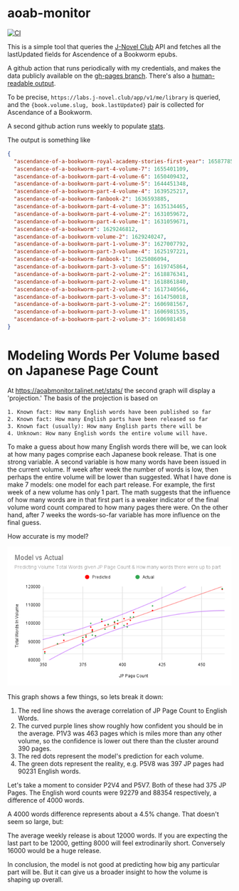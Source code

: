 aoab-monitor
============
[![CI](https://github.com/talisein/aoab-monitor/actions/workflows/main.yml/badge.svg)](https://github.com/talisein/aoab-monitor/actions/workflows/main.yml)

This is a simple tool that queries the [J-Novel Club](https://j-novel.club) API
and fetches all the lastUpdated fields for Ascendence of a Bookworm epubs.

A github action that runs periodically with my credentials, and makes the data
publicly available on the [gh-pages
branch](https://aoabmonitor.talinet.net/updates.json). There's also a
[human-readable output](https://aoabmonitor.talinet.net/).

To be precise, `https://labs.j-novel.club/app/v1/me/library` is queried, and the
`{book.volume.slug, book.lastUpdated}` pair is collected for Ascendance of a
Bookworm.

A second github action runs weekly to populate [stats](https://aoabmonitor.talinet.net/stats).

The output is something like
```json
{
  "ascendance-of-a-bookworm-royal-academy-stories-first-year": 1658778570,
  "ascendance-of-a-bookworm-part-4-volume-7": 1655401109,
  "ascendance-of-a-bookworm-part-4-volume-6": 1650409432,
  "ascendance-of-a-bookworm-part-4-volume-5": 1644451348,
  "ascendance-of-a-bookworm-part-4-volume-4": 1639525217,
  "ascendance-of-a-bookworm-fanbook-2": 1636593885,
  "ascendance-of-a-bookworm-part-4-volume-3": 1635134465,
  "ascendance-of-a-bookworm-part-4-volume-2": 1631059672,
  "ascendance-of-a-bookworm-part-4-volume-1": 1631059671,
  "ascendance-of-a-bookworm": 1629246812,
  "ascendance-of-a-bookworm-volume-2": 1629240247,
  "ascendance-of-a-bookworm-part-1-volume-3": 1627007792,
  "ascendance-of-a-bookworm-part-3-volume-4": 1625197221,
  "ascendance-of-a-bookworm-fanbook-1": 1625086094,
  "ascendance-of-a-bookworm-part-3-volume-5": 1619745864,
  "ascendance-of-a-bookworm-part-2-volume-2": 1618876341,
  "ascendance-of-a-bookworm-part-2-volume-1": 1618861840,
  "ascendance-of-a-bookworm-part-2-volume-4": 1617340566,
  "ascendance-of-a-bookworm-part-3-volume-3": 1614750018,
  "ascendance-of-a-bookworm-part-3-volume-2": 1606981567,
  "ascendance-of-a-bookworm-part-3-volume-1": 1606981535,
  "ascendance-of-a-bookworm-part-2-volume-3": 1606981458
}
```

Modeling Words Per Volume based on Japanese Page Count
======================================================

At https://aoabmonitor.talinet.net/stats/ the second graph will display a
'projection.' The basis of the projection is based on

    1. Known fact: How many English words have been published so far
    2. Known fact: How many English parts have been released so far
    3. Known fact (usually): How many English parts there will be
    4. Unknown: How many English words the entire volume will have.

To make a guess about how many English words there will be, we can look at how
many pages comprise each Japanese book release. That is one strong variable. A
second variable is how many words have been issued in the current volume. If
week after week the number of words is low, then perhaps the entire volume will
be lower than suggested. What I have done is make 7 models: one model for each
part release. For example, the first week of a new volume has only 1 part. The
math suggests that the influence of how many words are in that first part is a
weaker indicator of the final volume word count compared to how many pages there
were. On the other hand, after 7 weeks the words-so-far variable has more
influence on the final guess.

How accurate is my model?

![Model vs Actual](Model_vs_Actual.png)

This graph shows a few things, so lets break it down:

1. The red line shows the average correlation of JP Page Count to English Words.
2. The curved purple lines show roughly how confident you should be in the
   average. P1V3 was 463 pages which is miles more than any other volume, so the
   confidence is lower out there than the cluster around 390 pages.
3. The red dots represent the model's prediction for each volume.
4. The green dots represent the reality, e.g. P5V8 was 397 JP pages had 90231
   English words.

Let's take a moment to consider P2V4 and P5V7. Both of these had 375 JP
Pages. The English word counts were 92279 and 88354 respectively, a difference
of 4000 words.

A 4000 words difference represents about a 4.5% change. That doesn't seem so
large, but:

The average weekly release is about 12000 words. If you are expecting the last
part to be 12000, getting 8000 will feel extrodinarily short. Conversely 16000
would be a huge release.

In conclusion, the model is not good at predicting how big any particular part
will be. But it can give us a broader insight to how the volume is shaping up
overall.
